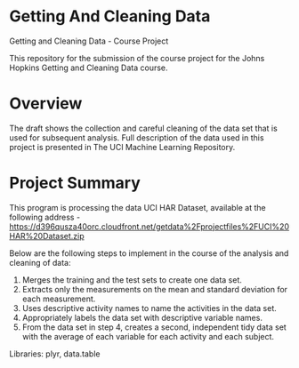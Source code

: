 # Getting And Cleaning Data
Getting and Cleaning Data - Course Project

This repository for the submission of the course project for the Johns Hopkins Getting and Cleaning Data course.

# Overview
The draft shows the collection and careful cleaning of the data set that is used for subsequent analysis. Full description of the data used in this project is presented in The UCI Machine Learning Repository.

# Project Summary
This program is processing the data UCI HAR Dataset, available at the following address - https://d396qusza40orc.cloudfront.net/getdata%2Fprojectfiles%2FUCI%20HAR%20Dataset.zip 

Below are the following steps to implement in the course of the analysis and cleaning of data:
  1. Merges the training and the test sets to create one data set.
  2. Extracts only the measurements on the mean and standard deviation for each measurement. 
  3. Uses descriptive activity names to name the activities in the data set.
  4. Appropriately labels the data set with descriptive variable names. 
  5. From the data set in step 4, creates a second, independent tidy data set with the average of
     each variable for each activity and each subject.

Libraries: plyr, data.table
